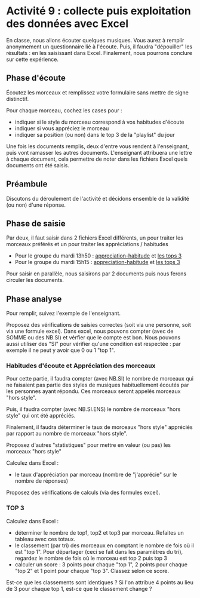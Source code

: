 # Activité 9 : collecte puis exploitation des données avec Excel

En classe, nous allons écouter quelques musiques. Vous aurez à remplir anonymement un questionnaire lié à l'écoute. 
Puis, il faudra "dépouiller" les résultats : en les saisissant dans Excel. Finalement, nous pourrons conclure sur cette expérience. 

## Phase d'écoute
Écoutez les morceaux et remplissez votre formulaire sans mettre de signe distinctif. 

Pour chaque morceau, cochez les cases pour : 
 - indiquer si le style du morceau correspond à vos habitudes d'écoute
 - indiquer si vous appréciez le morceau
 - indiquer sa position (ou non) dans le top 3 de la "playlist" du jour

Une fois les documents remplis, deux d'entre vous rendent à l'enseignant, puis vont ramasser les autres documents.
L'enseignant attribuera une lettre à chaque document, cela permettre de noter dans les fichiers Excel quels documents ont été saisis.

## Préambule
Discutons du déroulement de l'activité et décidons ensemble de la validité (ou non) d'une réponse. 

## Phase de saisie
Par deux, il faut saisir dans 2 fichiers Excel différents, un pour traiter les morceaux préférés et un pour traiter les appréciations / habitudes
 - Pour le groupe du mardi 13h50 : [appreciation-habitude](appreciation-habitude-m1350.xlsx) et [les tops 3](top-m1350.xslx)
 - Pour le groupe du mardi 15h15 : [appreciation-habitude](appreciation-habitude-m1550.xlsx) et [les tops 3](top-m1550.xslx)

Pour saisir en parallèle, nous saisirons par 2 documents puis nous ferons circuler les documents. 

## Phase analyse

Pour remplir, suivez l'exemple de l'enseignant. 

Proposez des vérifications de saisies correctes (soit via une personne, soit via une formule excel). Dans excel, nous pouvons compter (avec de SOMME ou des NB.SI) et vérfier que le compte est bon. 
Nous pouvons aussi utiliser des "SI" pour vérifier qu'une condition est respectée : par exemple il ne peut y avoir que 0 ou 1 "top 1".

### Habitudes d'écoute et Appréciation des morceaux
Pour cette partie, il faudra compter (avec NB.SI) le nombre de morceaux qui ne faisaient pas partie des styles de musiques habituellement écoutés par les personnes ayant répondu. Ces morceaux seront appelés morceaux "hors style". 

Puis, il faudra compter (avec NB.SI.ENS) le nombre de morceaux "hors style" qui ont été appréciés.

Finalement, il faudra déterminer le taux de morceaux "hors style" appréciés par rapport au nombre de morceaux "hors style". 

Proposez d'autres "statistiques" pour mettre en valeur (ou pas) les morceaux "hors style"

Calculez dans Excel : 
- le taux d'appréciation par morceau (nombre de "j'apprécie" sur le nombre de réponses)

Proposez des vérifications de calculs (via des formules excel).


### TOP 3

Calculez dans Excel :
 - déterminer le nombre de top1, top2 et top3 par morceau. Refaites un tableau avec ces totaux. 
 - le classement (par tri) des morceaux en comptant le nombre de fois où il est "top 1". Pour départager (ceci se fait dans les paramètres du tri), regardez le nombre de fois où le morceau est top 2 puis top 3  
 - calculer un score : 3 points pour chaque "top 1", 2 points pour chaque "top 2" et 1 point pour chaque "top 3".  Classez selon ce score. 

Est-ce que les classements sont identiques ? Si l'on attribue 4 points au lieu de 3 pour chaque top 1, est-ce que le classement change ? 